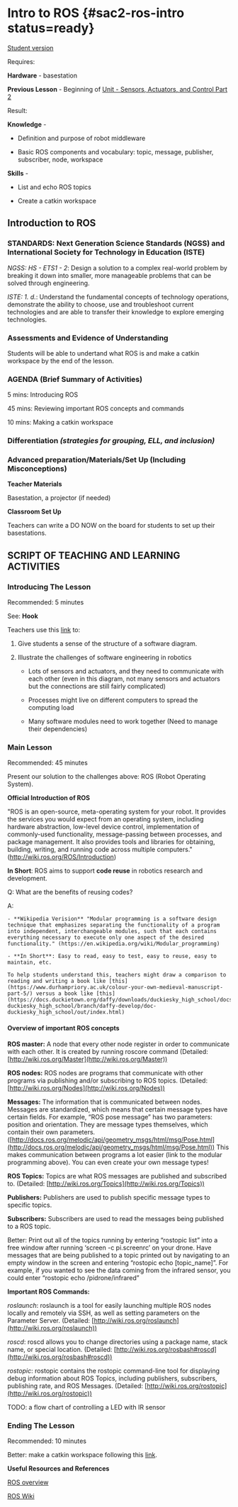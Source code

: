 # Intro to ROS {#sac2-ros-intro status=ready}

[Student version](+duckiesky_high_school_student#sac2-ros-intro)

<div class='requirements' markdown='1'>

Requires: 

**Hardware** - basestation 

**Previous Lesson** - Beginning of [Unit - Sensors, Actuators, and Control Part 2](https://docs.duckietown.org/daffy/downloads/duckiesky_high_school/docs-duckiesky_high_school/branch/daffy-develop/doc-duckiesky_high_school/out/sac2.html)


Result: 

**Knowledge** - 

- Definition and purpose of robot middleware

- Basic ROS components and vocabulary: topic, message, publisher, subscriber, node, workspace


**Skills** -

- List and echo ROS topics

- Create a catkin workspace

</div>

## Introduction to ROS 


### STANDARDS: Next Generation Science Standards (NGSS) and International Society for Technology in Education (ISTE)

_NGSS: HS - ETS1 - 2_: Design a solution to a complex real-world problem by breaking it down into smaller, more manageable problems that can be solved through engineering.

_ISTE: 1. d._: Understand the fundamental concepts of technology
operations, demonstrate the ability to choose, use and troubleshoot current technologies and are able to transfer their knowledge to explore emerging technologies.


### Assessments and Evidence of Understanding

Students will be able to undertand what ROS is and make a catkin workspace by the end of the lesson. 


### AGENDA (Brief Summary of Activities)

5 mins: Introducing ROS 

45 mins: Reviewing important ROS concepts and commands 

10 mins: Making a catkin workspace 

### Differentiation _(strategies for grouping, ELL, and inclusion)_


### Advanced preparation/Materials/Set Up (Including Misconceptions)

**Teacher Materials**

Basestation, a projector (if needed)

**Classroom Set Up**

Teachers can write a DO NOW on the board for students to set up their basestations.

## SCRIPT OF TEACHING AND LEARNING ACTIVITIES


### Introducing The Lesson

Recommended: 5 minutes

See: **Hook**

Teachers use this [link](https://docs.duckietown.org/daffy/opmanual_sky/out/software_architecture_intro.html) to:

1. Give students a sense of the structure of a software diagram. 

2. Illustrate the challenges of software engineering in robotics 

    - Lots of sensors and actuators, and they need to communicate with each other (even in this diagram, not many sensors and actuators but the connections are still fairly complicated)
    
    - Processes might live on different computers to spread the computing load
    
    - Many software modules need to work together (Need to manage their dependencies)


### Main Lesson

Recommended: 45 minutes

Present our solution to the challenges above: ROS (Robot Operating System).

**Official Introduction of ROS**

"ROS is an open-source, meta-operating system for your robot. It provides the services you would expect from an operating system, including hardware abstraction, low-level device control, implementation of commonly-used functionality, message-passing between processes, and package management. It also provides tools and libraries for obtaining, building, writing, and running code across multiple computers." (http://wiki.ros.org/ROS/Introduction)

**In Short**: ROS aims to support **code reuse** in robotics research and development.

Q: What are the benefits of reusing codes?

A:

    - **Wikipedia Verision** "Modular programming is a software design technique that emphasizes separating the functionality of a program into independent, interchangeable modules, such that each contains everything necessary to execute only one aspect of the desired functionality." (https://en.wikipedia.org/wiki/Modular_programming)
 
    - **In Short**: Easy to read, easy to test, easy to reuse, easy to maintain, etc.

    To help students understand this, teachers might draw a comparison to reading and writing a book like [this](https://www.durhampriory.ac.uk/colour-your-own-medieval-manuscript-part-5/) versus a book like [this](https://docs.duckietown.org/daffy/downloads/duckiesky_high_school/docs-duckiesky_high_school/branch/daffy-develop/doc-duckiesky_high_school/out/index.html)

#### **Overview of important ROS concepts** 

**ROS master:** A node that every other node register in order to communicate with each other. It is created by running roscore command (Detailed: [http://wiki.ros.org/Master](http://wiki.ros.org/Master))

**ROS nodes:** ROS nodes are programs that communicate with other programs via publishing and/or subscribing to ROS topics. (Detailed: [http://wiki.ros.org/Nodes](http://wiki.ros.org/Nodes))

**Messages:** The information that is communicated between nodes. Messages are standardized, which means that certain message types have certain fields. For example, “ROS pose message” has two parameters: position and orientation. They are message types themselves, which contain their own parameters. ([http://docs.ros.org/melodic/api/geometry_msgs/html/msg/Pose.html](http://docs.ros.org/melodic/api/geometry_msgs/html/msg/Pose.html)) This makes communication between programs a lot easier (link to the modular programming above). You can even create your own message types!

**ROS Topics:** Topics are what ROS messages are published and subscribed to. (Detailed: [http://wiki.ros.org/Topics](http://wiki.ros.org/Topics))

**Publishers:** Publishers are used to publish specific message types to specific topics.

**Subscribers:** Subscribers are used to read the messages being published to a ROS topic.

Better: Print out all of the topics running by entering “rostopic list” into a free window after running ‘screen -c pi.screenrc’ on your drone. Have messages that are being published to a topic printed out by navigating to an empty window in the screen and entering “rostopic echo [topic_name]”. For example, if you wanted to see the data coming from the infrared sensor, you could enter “rostopic echo /pidrone/infrared”

<div class='requirements' markdown='1'>

**Important ROS Commands:**

_roslaunch_: roslaunch is a tool for easily launching multiple ROS nodes locally and remotely via SSH, as well as setting parameters on the Parameter Server. (Detailed: [http://wiki.ros.org/roslaunch](http://wiki.ros.org/roslaunch))

_roscd_: roscd allows you to change directories using a package name, stack name, or special location. (Detailed: [http://wiki.ros.org/rosbash#roscd](http://wiki.ros.org/rosbash#roscd))

_rostopic_: rostopic contains the rostopic command-line tool for displaying debug information about ROS Topics, including publishers, subscribers, publishing rate, and ROS Messages. (Detailed: [http://wiki.ros.org/rostopic](http://wiki.ros.org/rostopic))

</div>


TODO: a flow chart of controlling a LED with IR sensor 


### Ending The Lesson

Recommended: 10 minutes

Better: make a catkin workspace following this [link](http://wiki.ros.org/ROS/Tutorials/InstallingandConfiguringROSEnvironment).


**Useful Resources and References**

[ROS overview](https://docs.duckietown.org/daffy/opmanual_sky/out/software_architecture_assignment.html)

[ROS Wiki](http://wiki.ros.org)

